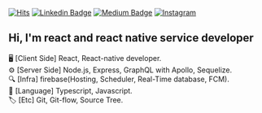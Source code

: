 [![Hits](https://hits.seeyoufarm.com/api/count/incr/badge.svg?url=https%3A%2F%2Fgithub.com%2FJeontaeyun)](https://hits.seeyoufarm.com)
[![Linkedin Badge](https://img.shields.io/badge/-LinkedIn-blue?style=flat-square&logo=Linkedin&logoColor=white&link=https://www.linkedin.com/in/taeyun-jeon-b02a1419a/)](https://www.linkedin.com/in/taeyun-jeon-b02a1419a/)
[![Medium Badge](http://img.shields.io/badge/-Medium-black?style=flat-square&logo=medium&link=https://medium.com/@a01058406602)](https://medium.com/@a01058406602)
[![Instagram](http://img.shields.io/badge/-Instagram-E4405F?style=flat-square&logo=instagram&logoColor=white&link=https://www.instagram.com/stark_jeon_/?hl=ko)](https://www.instagram.com/stark_jeon_/?hl=ko)

## Hi, I'm react and react native service developer

🖥 [Client Side] React, React-native developer.  
⚙️ [Server Side] Node.js, Express, GraphQL with Apollo, Sequelize.  
🔍 [Infra] firebase(Hosting, Scheduler, Real-Time database, FCM).  
📗 [Language] Typescript, Javascript.  
🏷 [Etc] Git, Git-flow, Source Tree.  
